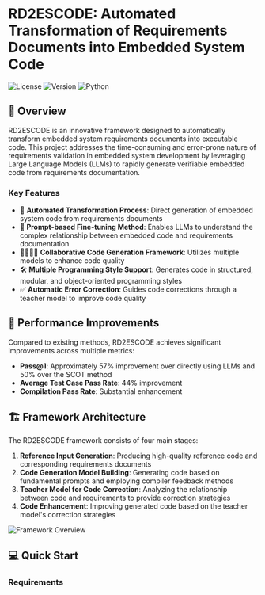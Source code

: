 # RD2ESCODE: Automated Transformation of Requirements Documents into Embedded System Code

![License](https://img.shields.io/badge/license-MIT-blue)
![Version](https://img.shields.io/badge/version-1.0.0-green)
![Python](https://img.shields.io/badge/python-3.7+-orange)

## 📝 Overview

RD2ESCODE is an innovative framework designed to automatically transform embedded system requirements documents into executable code. This project addresses the time-consuming and error-prone nature of requirements validation in embedded system development by leveraging Large Language Models (LLMs) to rapidly generate verifiable embedded code from requirements documentation.

### Key Features

- 🔄 **Automated Transformation Process**: Direct generation of embedded system code from requirements documents
- 🧠 **Prompt-based Fine-tuning Method**: Enables LLMs to understand the complex relationship between embedded code and requirements documentation
- 👨‍👩‍👧‍👦 **Collaborative Code Generation Framework**: Utilizes multiple models to enhance code quality
- 🛠️ **Multiple Programming Style Support**: Generates code in structured, modular, and object-oriented programming styles
- ✅ **Automatic Error Correction**: Guides code corrections through a teacher model to improve code quality

## 🚀 Performance Improvements

Compared to existing methods, RD2ESCODE achieves significant improvements across multiple metrics:

- **Pass@1**: Approximately 57% improvement over directly using LLMs and 50% over the SCOT method
- **Average Test Case Pass Rate**: 44% improvement
- **Compilation Pass Rate**: Substantial enhancement

## 🏗️ Framework Architecture

The RD2ESCODE framework consists of four main stages:

1. **Reference Input Generation**: Producing high-quality reference code and corresponding requirements documents
2. **Code Generation Model Building**: Generating code based on fundamental prompts and employing compiler feedback methods
3. **Teacher Model for Code Correction**: Analyzing the relationship between code and requirements to provide correction strategies
4. **Code Enhancement**: Improving generated code based on the teacher model's correction strategies

![Framework Overview](https://via.placeholder.com/800x400?text=RD2ESCODE+Framework)

## 💻 Quick Start

### Requirements
